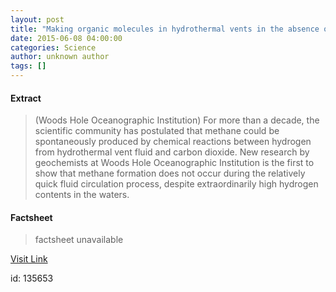 ```yaml
---
layout: post
title: "Making organic molecules in hydrothermal vents in the absence of life"
date: 2015-06-08 04:00:00
categories: Science
author: unknown author
tags: []
---
```



#### Extract
>(Woods Hole Oceanographic Institution) For more than a decade, the scientific community has postulated that methane could be spontaneously produced by chemical reactions between hydrogen from hydrothermal vent fluid and carbon dioxide. New research by geochemists at Woods Hole Oceanographic Institution is the first to show that methane formation does not occur during the relatively quick fluid circulation process, despite extraordinarily high hydrogen contents in the waters.

#### Factsheet
>factsheet unavailable

[Visit Link](http://www.eurekalert.org/pub_releases/2015-06/whoi-mom060815.php)

id:  135653
